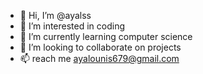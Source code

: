 - 👋 Hi, I’m @ayalss
- 👀 I’m interested in coding
- 🌱 I’m currently learning computer science 
- 💞️ I’m looking to collaborate on projects
- 📫 reach me ayalounis679@gmail.com

